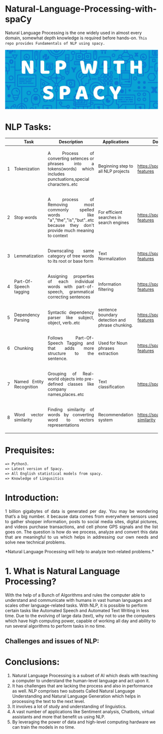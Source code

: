 # Natural-Language-Processing-with-spaCy
Natural Language Processing is the one widely used in almost every domain, somewhat depth knowledge is required before hands-on.
`This repo provides Fundamentals of NLP using spacy.` 

![spaCy_poster](https://github.com/Manikanta-Munnangi/Natural-Language-Processing-with-spaCy/blob/master/Images/spacy%20poster.jpg)

# NLP Tasks:
|| Task  | Description | Applications|Documentation link|
|--| ------------- | --|------------- |--|
|1| <p align="Justify">Tokenization</p>|<p align="Justify">A Process of converting setences or phrases into a tokens(words) which includes punctuations,special characters..etc </p>| Beginning step to all NLP projects  |https://spacy.io/usage/linguistic-features|
|2| <p align="Justify">Stop words</p>|  <p align="Justify">A process of Removing most commonly spelled words like "a","the","is","but"..etc because they don't provide much meaning to context </p>|For efficient searches in search engines  |https://spacy.io/usage/linguistic-features|
|3| <p align="Justify">Lemmatization</p>|  <p align="Justify"> Downscaling same category of tree words to its root or base form</p>| Text Normalization |https://spacy.io/usage/linguistic-features|
|4| <p align="Justify">Part-Of-Speech tagging</p>|  <p align="Justify">Assigning properties of each individual words with part-of-speech, grammatical correcting sentences</p>| Information filtering |https://spacy.io/usage/linguistic-features|
|5| <p align="Justify">Dependency Parsing</p>|  <p align="Justify">Syntactic dependency parser like subject, object, verb..etc</p>| sentence boundary detection and phrase chunking. |https://spacy.io/usage/linguistic-features|
|6| <p align="Justify">Chunking</p>|  <p align="Justify"> Follows Part-Of-Speech Tagging and that adds more structure to the sentence. </p>| Used for Noun phrases extraction   |https://spacy.io/usage/linguistic-features|
|7| <p align="Justify">Named Entity Recognition</p>|  <p align="Justify">Grouping of Real-world objects into pre-defined classes like company names,places..etc </p>| Text classification  |https://spacy.io/usage/training#ner|
|8| <p align="Justify">Word vector similarity</p>|  <p align="Justify">Finding similarity of words by converting word to vectors representations</p>| Recommendation system  |https://spacy.io/usage/vectors-similarity|

# Prequisites:
```
=> Python3.
=> Latest version of Spacy. 
=> All English statistical models from spacy.
=> Knowledge of Lingusitics
```

# Introduction:
<p align="justify"> 1 billion gigabytes of data is generated per day. You may be wondering that’s a big number. it because data comes from everywhere sensors used to gather shopper information, posts to social media sites, digital pictures, and videos purchase transactions, and cell phone GPS signals and the list goes on.
The question is how do we process, analyze and convert this data that are meaningful to us which helps in addressing our own needs and solve new technical problems.</p>
*Natural Language Processing will help to analyze text-related problems.*

# 1. What is Natural Language Processing?
With the help of a Bunch of Algorithms and rules the computer able to understand and communicate with humans in vast human languages and scales other language-related tasks. With NLP, it is possible to perform certain tasks like Automated Speech and Automated Text Writing in less time. Due to the evolving of large data (text), why not to use the computers which have high computing power, capable of working all day and ability to run several algorithms to perform tasks in no time.

## Challenges and issues of NLP:


# Conclusions:
1. Natural Language Processing is a subset of AI which deals with teaching a computer to understand the human-level language and act upon it.
1. It has challenges that are lacking the process and also in performance as well.
NLP comprises two subsets Called Natural Language Understanding and Natural Language Generation which helps in processing the text to the next level.
1. It involves a lot of study and understanding of linguistics.
1. A vast number of applications like Sentiment analysis, Chatbots, virtual assistants and more that benefit us using NLP.
1. By leveraging the power of data and high-level computing hardware we can train the models in no time.
